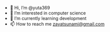 - 👋 Hi, I’m @yuta369
- 👀 I’m interested in computer science
- 🌱 I’m currently learning development
- 📫 How to reach me zayatsunami@gmail.com

<!---
yuta369/yuta369 is a ✨ special ✨ repository because its `README.md` (this file) appears on your GitHub profile.
You can click the Preview link to take a look at your changes.
--->
